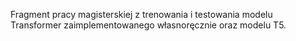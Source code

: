 Fragment pracy magisterskiej z trenowania i testowania modelu Transformer zaimplementowanego własnoręcznie oraz modelu T5.